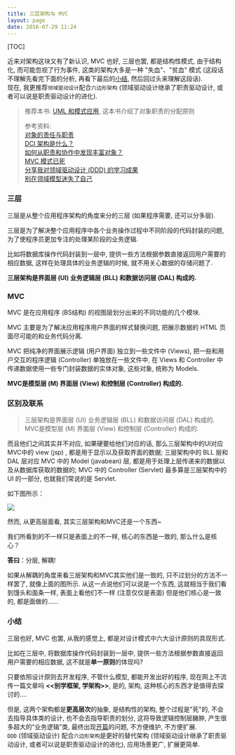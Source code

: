 ```yaml
---
title: 三层架构与 MVC
layout: page
date: 2016-07-29 11:24
---
```


[TOC]

近来对架构这块又有了新认识, MVC 也好, 三层也罢, 都是结构性模式, 由于结构化, 而可能忽视了行为事件, 这类的架构大多是一种 "失血"、"贫血" 模式 (这段话不理解先看完下面的分析, 再看下最后的[小结](http://wiki.smallcpp.cn/%E8%BD%AF%E4%BB%B6%E5%B7%A5%E7%A8%8B/%E4%B8%89%E5%B1%82%E6%9E%B6%E6%9E%84%E4%B8%8E%20MVC.html#_3), 然后回过头来理解这段话).<br>
现在, 我更推荐`领域驱动设计`配合`六边形架构` (领域驱动设计继承了职责驱动设计, 或者可以说是职责驱动设计的进化).

> 推荐本书: [UML 和模式应用](https://share.weiyun.com/ffebfff0ea72831e6d0a96905f359d06), 这本书介绍了对象职责的分配原则<br>
>
> 参考资料:<br>
> [对象的责任与职责](http://www.jdon.com/38045)<br>
> [DCI 架构是什么？](http://www.jdon.com/37976)<br>
> [如何从职责和协作中发现丰富对象？](http://www.jdon.com/38071)<br>
> [MVC 模式已死](http://www.jdon.com/38448)<br>
> [分享我对领域驱动设计 (DDD) 的学习成果](http://kb.cnblogs.com/page/117717/)<br>
> [别在领域模型迷失了自己](http://www.cnblogs.com/tsoukw/archive/2007/09/28/908983.html)

### 三层
三层是从整个应用程序架构的角度来分的三层 (如果程序需要, 还可以分多层).

三层是为了解决整个应用程序中各个业务操作过程中不同阶段的代码封装的问题, 为了使程序员更加专注的处理某阶段的业务逻辑.

比如将数据库操作代码封装到一层中, 提供一些方法根据参数直接返回用户需要的相应数据, 这样在处理具体的业务逻辑的时候, 就不用关心数据的存储问题了.

**三层架构是界面层 (UI) 业务逻辑层 (BLL) 和数据访问层 (DAL) 构成的.**

### MVC
MVC 是在应用程序 (BS结构) 的视图层划分出来的不同功能的几个模块.

MVC 主要是为了解决应用程序用户界面的样式替换问题, 把展示数据的 HTML 页面尽可能的和业务代码分离.

MVC 把纯净的界面展示逻辑 (用户界面) 独立到一些文件中 (Views), 把一些和用户交互的程序逻辑 (Controller) 单独放在一些文件中, 在 Views 和 Controller 中传递数据使用一些专门封装数据的实体对象, 这些对象, 统称为 Models.

**MVC是模型层 (M) 界面层 (View) 和控制层 (Controller) 构成的.**

### 区别及联系
> 三层架构是界面层 (UI) 业务逻辑层 (BLL) 和数据访问层 (DAL) 构成的.<br>
> MVC是模型层 (M) 界面层 (View) 和控制层 (Controller) 构成的.

而且他们之间其实并不对应, 如果硬要给他们对应的话, 那么三层架构中的UI对应MVC中的 view (jsp) , 都是用于显示以及获取界面的数据; 三层架构中的 BLL 层和 DAL 层对应 MVC 中的 Model (javabean) 层, 都是用于处理上层传递来的数据以及从数据库获取的数据的; MVC 中的 Controller (Servlet) 最多算是三层架构中的 UI 的一部分, 也就我们常说的是 Servlet.

如下图所示：

![](http://i65.tinypic.com/2af0nyd.jpg)

然而, 从更高层面看, 其实三层架构和MVC还是一个东西~

我们所看到的不一样只是表面上的不一样, 核心的东西是一致的, 那么什么是核心？

**答曰**：分层, 解耦!

如果从解耦的角度来看三层架构和MVC其实他们是一致的, 只不过划分的方法不一样罢了, 就像上面的图所示. 从这一点说他们可以说是一个东西, 这就相当于我们看到馒头和面条一样, 表面上看他们不一样 (注意仅仅是表面) 但是他们核心是一致的, 都是面做的……

### 小结
三层也好, MVC 也罢, 从我的感觉上, 都是对设计模式中六大设计原则的具现形式.

比如在三层中, 将数据库操作代码封装到一层中, 提供一些方法根据参数直接返回用户需要的相应数据, 这不就是**单一原则**的体现吗?

只要依照设计原则去开发程序, 不管什么模型, 都能开发出好的程序, 现在网上不流传一篇文章吗 **<<别学框架, 学架构\>\>**, 是的, 架构, 这种核心的东西才是值得去探讨的....

但是, 这两个架构都是**更高层次**的抽象, 是结构性的架构, 整个过程是"死"的, 不会去指导具体类的设计, 也不会去指导职责的划分, 这将导致逻辑控制层臃肿, 产生很多超大的“业务逻辑”类, 最终出现[开篇](http://wiki.smallcpp.cn/%E8%BD%AF%E4%BB%B6%E5%B7%A5%E7%A8%8B/%E4%B8%89%E5%B1%82%E6%9E%B6%E6%9E%84%E4%B8%8E%20MVC.html)的问题, 不方便维护, 不方便扩展.<br>
`DDD` (领域驱动设计) 配合`六边形架构`是更好的替代架构 (领域驱动设计继承了职责驱动设计, 或者可以说是职责驱动设计的进化), 应用场景更广, 扩展更简单.

